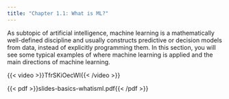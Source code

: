 ```yaml
---
title: "Chapter 1.1: What is ML?"
---
```

As subtopic of artificial intelligence, machine learning is a mathematically well-defined discipline and usually constructs predictive or decision models from data, instead of explicitly programming them. In this section, you will see some typical examples of where machine learning is applied and the main directions of machine learning.

{{< video >}}TfrSKiOecWI{{< /video >}}

{{< pdf >}}slides-basics-whatisml.pdf{{< /pdf >}}